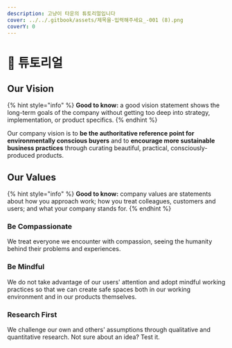 ```yaml
---
description: 고냥이 타운의 튜토리얼입니다
cover: ../../.gitbook/assets/제목을-입력해주세요_-001 (8).png
coverY: 0
---
```


# 🌟 튜토리얼

## Our Vision

{% hint style="info" %}
**Good to know:** a good vision statement shows the long-term goals of the company without getting too deep into strategy, implementation, or product specifics.
{% endhint %}

Our company vision is to **be the authoritative reference point for environmentally conscious buyers** and to **encourage more sustainable business practices** through curating beautiful, practical, consciously-produced products.

## Our Values

{% hint style="info" %}
**Good to know:** company values are statements about how you approach work; how you treat colleagues, customers and users; and what your company stands for.
{% endhint %}

### Be Compassionate

We treat everyone we encounter with compassion, seeing the humanity behind their problems and experiences.

### Be Mindful

We do not take advantage of our users' attention and adopt mindful working practices so that we can create safe spaces both in our working environment and in our products themselves.

### Research First

We challenge our own and others' assumptions through qualitative and quantitative research. Not sure about an idea? Test it.
